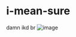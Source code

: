 # i-mean-sure
damn ikd br
![image](https://github.com/rorrrxleyy/i-mean-sure/assets/152163247/77a2b259-571a-4894-a330-fd4c1bdcd3a2)

